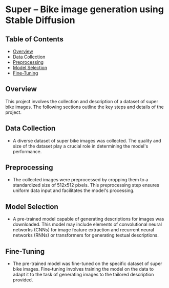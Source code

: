 # Super – Bike image generation using Stable Diffusion

## Table of Contents

- [Overview](#overview)
- [Data Collection](#data-collection)
- [Preprocessing](#preprocessing)
- [Model Selection](#model-selection)
- [Fine-Tuning](#fine-tuning)


## Overview

This project involves the collection and description of a dataset of super bike images. The following sections outline the key steps and details of the project.

## Data Collection

- A diverse dataset of super bike images was collected. The quality and size of the dataset play a crucial role in determining the model's performance.

## Preprocessing

- The collected images were preprocessed by cropping them to a standardized size of 512x512 pixels. This preprocessing step ensures uniform data input and facilitates the model's processing.

## Model Selection

- A pre-trained model capable of generating descriptions for images was downloaded. This model may include elements of convolutional neural networks (CNNs) for image feature extraction and recurrent neural networks (RNNs) or transformers for generating textual descriptions.

## Fine-Tuning

- The pre-trained model was fine-tuned on the specific dataset of super bike images. Fine-tuning involves training the model on the data to adapt it to the task of generating images to the tailored description provided.
